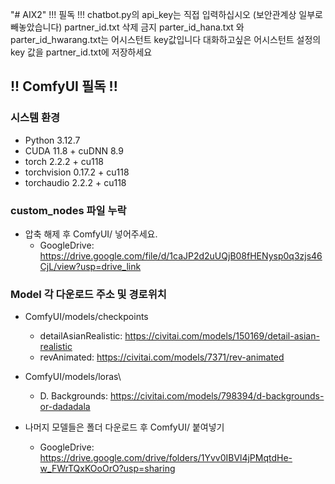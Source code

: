"# AIX2" 
!!! 필독 !!!
chatbot.py의 api_key는 직접 입력하십시오 (보안관계상 일부로 빼놓았습니다)
partner_id.txt 삭제 금지
parter_id_hana.txt 와 parter_id_hwarang.txt는 어시스턴트 key값입니다
대화하고싶은 어시스턴트 설정의 key 값을 partner_id.txt에 저장하세요

## !! ComfyUI 필독 !!
### 시스템 환경
- Python 3.12.7
- CUDA 11.8 + cuDNN 8.9
- torch 2.2.2 + cu118
- torchvision 0.17.2 + cu118
- torchaudio 2.2.2 + cu118

### custom_nodes 파일 누락
- 압축 해제 후 ComfyUI/ 넣어주세요.
    - GoogleDrive: https://drive.google.com/file/d/1caJP2d2uUQjB08fHENysp0q3zjs46CjL/view?usp=drive_link

### Model 각 다운로드 주소 및 경로위치
- ComfyUI/models/checkpoints
    - detailAsianRealistic: https://civitai.com/models/150169/detail-asian-realistic
    - revAnimated: https://civitai.com/models/7371/rev-animated

- ComfyUI/models/loras\
    - D. Backgrounds: https://civitai.com/models/798394/d-backgrounds-or-dadadala

- 나머지 모델들은 폴더 다운로드 후 ComfyUI/ 붙여넣기
    - GoogleDrive: https://drive.google.com/drive/folders/1Yvv0IBVl4jPMqtdHe-w_FWrTQxKOoOrO?usp=sharing
